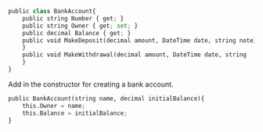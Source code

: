 ```python
public class BankAccount{ 
	public string Number { get; } 
	public string Owner { get; set; } 
	public decimal Balance { get; } 
	public void MakeDeposit(decimal amount, DateTime date, string note) { 
	} 
	public void MakeWithdrawal(decimal amount, DateTime date, string 	note) { 
	}
}

```

Add in the constructor for creating a bank account. 


```python
public BankAccount(string name, decimal initialBalance){ 
	this.Owner = name; 
	this.Balance = initialBalance;
}

```
